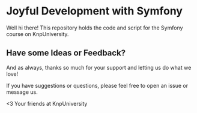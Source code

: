# Joyful Development with Symfony

Well hi there! This repository holds the code and script
for the Symfony course on KnpUniversity.

## Have some Ideas or Feedback?

And as always, thanks so much for your support and letting us do what
we love!

If you have suggestions or questions, please feel free to
open an issue or message us.

<3 Your friends at KnpUniversity
